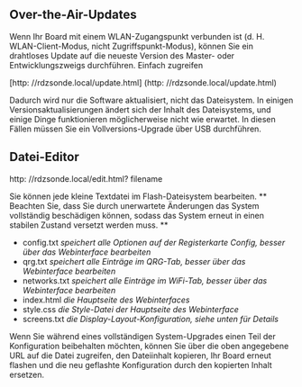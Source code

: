 ## Over-the-Air-Updates

Wenn Ihr Board mit einem WLAN-Zugangspunkt verbunden ist (d. H. WLAN-Client-Modus, nicht Zugriffspunkt-Modus), können Sie ein drahtloses Update auf die neueste Version des Master- oder Entwicklungszweigs durchführen. Einfach zugreifen

[http: //rdzsonde.local/update.html] (http: //rdzsonde.local/update.html)

Dadurch wird nur die Software aktualisiert, nicht das Dateisystem. In einigen Versionsaktualisierungen ändert sich der Inhalt des Dateisystems, und einige Dinge funktionieren möglicherweise nicht wie erwartet. In diesen Fällen müssen Sie ein Vollversions-Upgrade über USB durchführen.


## Datei-Editor

http: //rdzsonde.local/edit.html? filename

Sie können jede kleine Textdatei im Flash-Dateisystem bearbeiten. ** Beachten Sie, dass Sie durch unerwartete Änderungen das System vollständig beschädigen können, sodass das System erneut in einen stabilen Zustand versetzt werden muss. **
* config.txt _speichert alle Optionen auf der Registerkarte Config, besser über das Webinterface bearbeiten_
* qrg.txt _speichert alle Einträge im QRG-Tab, besser über das Webinterface bearbeiten_
* networks.txt _speichert alle Einträge im WiFi-Tab, besser über das Webinterface bearbeiten_
* index.html _die Hauptseite des Webinterfaces_
* style.css _die Style-Datei der Hauptseite des Webinterface_
* screens.txt _die Display-Layout-Konfiguration, siehe unten für Details_

Wenn Sie während eines vollständigen System-Upgrades einen Teil der Konfiguration beibehalten möchten, können Sie über die oben angegebene URL auf die Datei zugreifen, den Dateiinhalt kopieren, Ihr Board erneut flashen und die neu geflashte Konfiguration durch den kopierten Inhalt ersetzen. 

